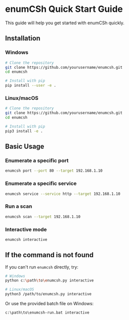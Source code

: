 # enumCSh Quick Start Guide

This guide will help you get started with enumCSh quickly.

## Installation

### Windows

```bash
# Clone the repository
git clone https://github.com/yourusername/enumcsh.git
cd enumcsh

# Install with pip
pip install --user -e .
```

### Linux/macOS

```bash
# Clone the repository
git clone https://github.com/yourusername/enumcsh.git
cd enumcsh

# Install with pip
pip3 install -e .
```

## Basic Usage

### Enumerate a specific port

```bash
enumcsh port --port 80 --target 192.168.1.10
```

### Enumerate a specific service

```bash
enumcsh service --service http --target 192.168.1.10
```

### Run a scan

```bash
enumcsh scan --target 192.168.1.10
```

### Interactive mode

```bash
enumcsh interactive
```

## If the command is not found

If you can't run `enumcsh` directly, try:

```bash
# Windows
python c:\path\to\enumcsh.py interactive

# Linux/macOS
python3 /path/to/enumcsh.py interactive
```

Or use the provided batch file on Windows:

```bash
c:\path\to\enumcsh-run.bat interactive
```